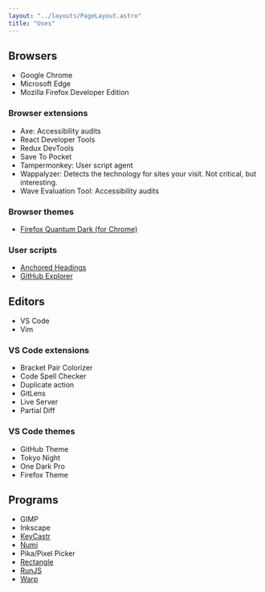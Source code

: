```yaml
---
layout: "../layouts/PageLayout.astro"
title: "Uses"
---
```


## Browsers

- Google Chrome
- Microsoft Edge
- Mozilla Firefox Developer Edition

### Browser extensions

- Axe: Accessibility audits
- React Developer Tools
- Redux DevTools
- Save To Pocket
- Tampermonkey: User script agent
- Wappalyzer: Detects the technology for sites your visit. Not critical, but interesting.
- Wave Evaluation Tool: Accessibility audits

### Browser themes

- [Firefox Quantum Dark (for Chrome)](https://chrome.google.com/webstore/detail/firefox-quantum-dark/bgjapaaipcggokffggjohablhepagibn)

### User scripts

- [Anchored Headings](https://gist.github.com/SeanMcP/ade3cb371d697709b3b95c5d539d888f)
- [GitHub Explorer](https://gist.github.com/SeanMcP/1bf09672e56b6780cf02fa52736ea2c6)

## Editors

- VS Code
- Vim

### VS Code extensions

- Bracket Pair Colorizer
- Code Spell Checker
- Duplicate action
- GitLens
- Live Server
- Partial Diff

### VS Code themes

- GitHub Theme
- Tokyo Night
- One Dark Pro
- Firefox Theme

## Programs

- GIMP
- Inkscape
- [KeyCastr](https://github.com/keycastr/keycastr)
- [Numi](https://numi.app/)
- Pika/Pixel Picker
- [Rectangle](https://rectangleapp.com/)
- [RunJS](https://runjs.app/)
- [Warp](https://www.warp.dev/)

